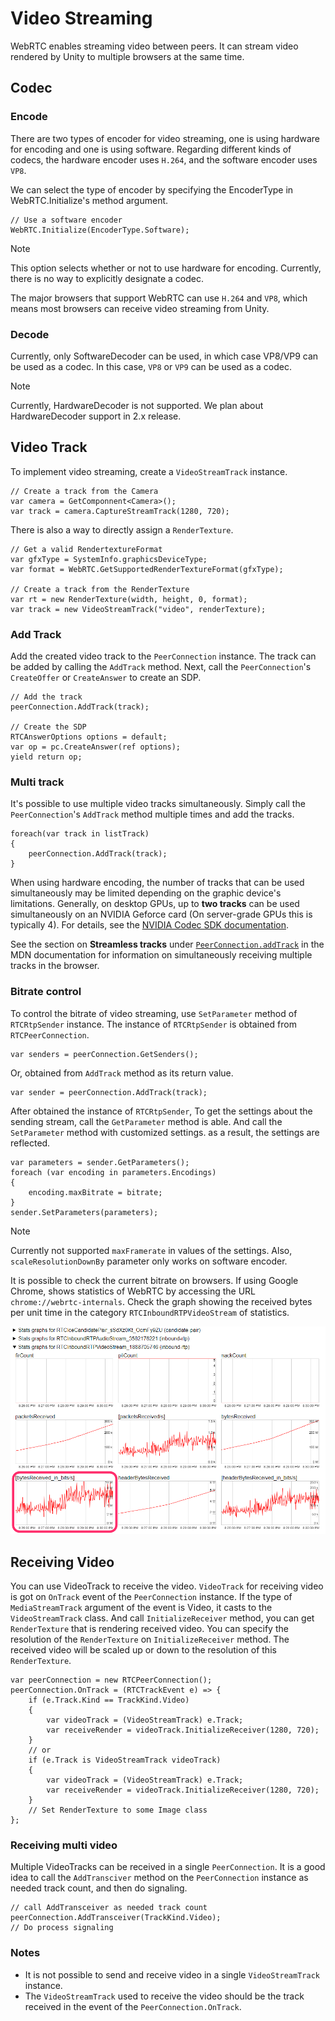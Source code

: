 # Video Streaming

WebRTC enables streaming video between peers. It can stream video rendered by Unity to multiple browsers at the same time.

## Codec

### Encode

There are two types of encoder for video streaming, one is using hardware for encoding and one is using software. Regarding different kinds of codecs, the hardware encoder uses `H.264`, and the software encoder uses `VP8`.

We can select the type of encoder by specifying the EncoderType in WebRTC.Initialize's method argument.

```CSharp
// Use a software encoder
WebRTC.Initialize(EncoderType.Software);
```

> [!NOTE]
> This option selects whether or not to use hardware for encoding.
> Currently, there is no way to explicitly designate a codec. 

The major browsers that support WebRTC can use `H.264` and `VP8`, which means most browsers can receive video streaming from Unity.

### Decode

Currently, only SoftwareDecoder can be used, in which case VP8/VP9 can be used as a codec.
In this case, `VP8` or `VP9` can be used as a codec.

> [!NOTE]
> Currently, HardwareDecoder is not supported.
> We plan about HardwareDecoder support in 2.x release.

## <a id="videotrack"/> Video Track

To implement video streaming, create a
 `VideoStreamTrack` instance.

```CSharp
// Create a track from the Camera
var camera = GetComponnent<Camera>();
var track = camera.CaptureStreamTrack(1280, 720);
```

There is also a way to directly assign a `RenderTexture`. 

```CSharp
// Get a valid RendertextureFormat
var gfxType = SystemInfo.graphicsDeviceType;
var format = WebRTC.GetSupportedRenderTextureFormat(gfxType);

// Create a track from the RenderTexture
var rt = new RenderTexture(width, height, 0, format);
var track = new VideoStreamTrack("video", renderTexture);
```

### <a id="add-track"/> Add Track

Add the created video track to the `PeerConnection` instance. The track can be added by calling the `AddTrack` method. Next, call the `PeerConnection`'s `CreateOffer` or `CreateAnswer` to create an SDP.

```CSharp
// Add the track
peerConnection.AddTrack(track);

// Create the SDP
RTCAnswerOptions options = default;
var op = pc.CreateAnswer(ref options);
yield return op;
```

### <a id="multi-track"/> Multi track

It's possible to use multiple video tracks simultaneously. Simply call the `PeerConnection`'s `AddTrack` method multiple times and add the tracks. 

```CSharp
foreach(var track in listTrack)
{
    peerConnection.AddTrack(track);
}
```

When using hardware encoding, the number of tracks that can be used simultaneously may be limited depending on the graphic device's limitations. Generally, on desktop GPUs, up to **two tracks** can be used simultaneously on an NVIDIA Geforce card (On server-grade GPUs this is typically 4). For details, see the [NVIDIA Codec SDK documentation](https://developer.nvidia.com/video-encode-decode-gpu-support-matrix).


See the section on **Streamless tracks** under [`PeerConnection.addTrack`](https://developer.mozilla.org/en-US/docs/Web/API/RTCPeerConnection/addTrack) in the MDN documentation for information on simultaneously receiving multiple tracks in the browser. 

### Bitrate control

To control the bitrate of video streaming, use `SetParameter` method of `RTCRtpSender` instance. The instance of `RTCRtpSender` is obtained from `RTCPeerConnection`.

```CSharp
var senders = peerConnection.GetSenders();
```

Or, obtained from `AddTrack` method as its return value.

```CSharp
var sender = peerConnection.AddTrack(track);
```

After obtained the instance of `RTCRtpSender`, To get the settings about the sending stream, call the `GetParameter` method is able. And call the `SetParameter` method with customized settings. as a result, the settings are reflected.

```CSharp
var parameters = sender.GetParameters();
foreach (var encoding in parameters.Encodings)
{
    encoding.maxBitrate = bitrate;
}
sender.SetParameters(parameters);
```

> [!NOTE]
> Currently not supported `maxFramerate` in values of the settings.
> Also, `scaleResolutionDownBy` parameter only works on software encoder.
>

It is possible to check the current bitrate on browsers. If using Google Chrome, shows statistics of WebRTC by accessing the URL `chrome://webrtc-internals`. Check the graph showing the received bytes per unit time in the category `RTCInboundRTPVideoStream` of statistics.

![Chrome WebRTC Stats](images/chrome-webrtc-stats.png)


## Receiving Video

You can use VideoTrack to receive the video.
`VideoTrack` for receiving video is got on `OnTrack` event of the `PeerConnection` instance.
If the type of `MediaStreamTrack` argument of the event is Video, it casts to the `VideoStreamTrack` class.
And call `InitializeReceiver` method, you can get `RenderTexture` that is rendering received video.
You can specify the resolution of the `RenderTexture` on `InitializeReceiver` method.
The received video will be scaled up or down to the resolution of this `RenderTexture`.

```CSharp
var peerConnection = new RTCPeerConnection();
peerConnection.OnTrack = (RTCTrackEvent e) => {
    if (e.Track.Kind == TrackKind.Video)
    {
        var videoTrack = (VideoStreamTrack) e.Track;
        var receiveRender = videoTrack.InitializeReceiver(1280, 720);
    }
    // or
    if (e.Track is VideoStreamTrack videoTrack)
    {
        var videoTrack = (VideoStreamTrack) e.Track;
        var receiveRender = videoTrack.InitializeReceiver(1280, 720);
    }
    // Set RenderTexture to some Image class
};
```

### Receiving multi video

Multiple VideoTracks can be received in a single `PeerConnection`.
It is a good idea to call the `AddTransciver` method on the `PeerConnection` instance as needed track count, and then do signaling.

```CSharp
// call AddTransceiver as needed track count
peerConnection.AddTransceiver(TrackKind.Video);
// Do process signaling
```

### Notes

- It is not possible to send and receive video in a single `VideoStreamTrack` instance.
- The `VideoStreamTrack` used to receive the video should be the track received in the event of the `PeerConnection.OnTrack`.

